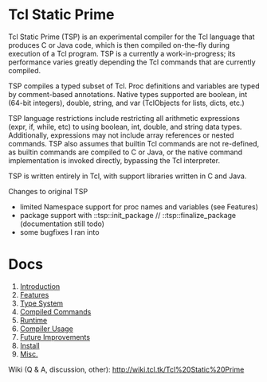 # Tcl Static Prime

Tcl Static Prime (TSP) is an experimental compiler for the Tcl language 
that produces C or Java code, which is then compiled on-the-fly during 
execution of a Tcl program.   TSP is a currently a work-in-progress;
its performance varies greatly depending the Tcl commands that are
currently compiled.

TSP compiles a typed subset of Tcl.  Proc definitions and variables are 
typed by comment-based annotations.  Native types supported are boolean, 
int (64-bit integers), double, string, and var (TclObjects for lists, dicts,
etc.)

TSP language restrictions include restricting all arithmetic expressions
(expr, if, while, etc) to using boolean, int, double, and string data types.
Additionally, expressions may not include array references or nested commands.
TSP also assumes that builtin Tcl commands are not re-defined, as builtin 
commands are compiled to C or Java,  or the native command implementation is 
invoked directly, bypassing the Tcl interpreter.  


TSP is written entirely in Tcl, with support libraries written in C and Java.

Changes to original TSP
* limited Namespace support for proc names and variables (see Features)
* package support with ::tsp::init_package // ::tsp::finalize_package (documentation still todo)
* some bugfixes I ran into 

# Docs

  1. [Introduction](./docs/introduction.md)
  2. [Features](./docs/tsp-lang-features.md)
  3. [Type System](./docs/type-system.md)
  4. [Compiled Commands](./docs/compiled-commands.md)
  5. [Runtime](./docs/runtime.md)
  6. [Compiler Usage](./docs/compiler-usage.md)
  7. [Future Improvements](./docs/future-improvements.md)
  8. [Install](./docs/install.md)
  9. [Misc.](./docs/misc.md)


Wiki (Q & A, discussion, other): http://wiki.tcl.tk/Tcl%20Static%20Prime
